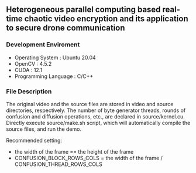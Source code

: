 ## Heterogeneous parallel computing based real-time chaotic video encryption and its application to secure drone communication

### Development Enviroment

* Operating System     : Ubuntu 20.04
* OpenCV               : 4.5.2
* CUDA                 : 12.1
* Programming Language : C/C++

### File Description

The original video and the source files are stored in video and source directories, respectively. The number of byte generator threads, rounds of confusion and diffusion operations, etc., are declared in source/kernel.cu. Directly execute source/make.sh script, which will automatically compile the source files, and run the demo.

Recommended setting:

* the width of the frame == the height of the frame
* CONFUSION_BLOCK_ROWS_COLS = the width of the frame / CONFUSION_THREAD_ROWS_COLS

